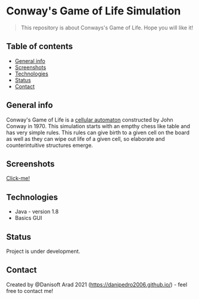 # Conway's Game of Life Simulation
> This repository is about Conways's Game of Life. Hope you will like it!

## Table of contents
* [General info](#general-info)
* [Screenshots](#screenshots)
* [Technologies](#technologies)
* [Status](#status)
* [Contact](#contact)

## General info
Conway's Game of Life is a [cellular automaton](https://en.wikipedia.org/wiki/Cellular_automaton) constructed by John Conway in 1970. This simulation starts with an empthy chess like table and has very simple rules. This rules can give birth to a given cell on the board as well as they can wipe out life of a given cell, so elaborate and counterintuitive structures emerge.

## Screenshots
[Click-me!](https://github.com/danipedro2006/Conway-s-Game-of-Life-Simulation/blob/dafault/LifeGameSimulation/2IHwAM48Mm.gif)

## Technologies
* Java - version 1.8
* Basics GUI

## Status
Project is under development. 

## Contact
Created by @Danisoft Arad 2021 (https://danipedro2006.github.io/) - feel free to contact me!

